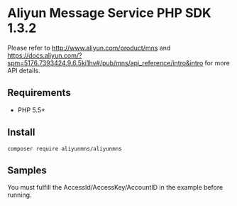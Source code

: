 # Aliyun Message Service PHP SDK 1.3.2
Please refer to http://www.aliyun.com/product/mns and  https://docs.aliyun.com/?spm=5176.7393424.9.6.5ki1hv#/pub/mns/api_reference/intro&intro for more API details.
## Requirements
- PHP 5.5+
## Install
```
composer require aliyunmns/aliyunmns
```
## Samples
You must fulfill the AccessId/AccessKey/AccountID in the example before running.   